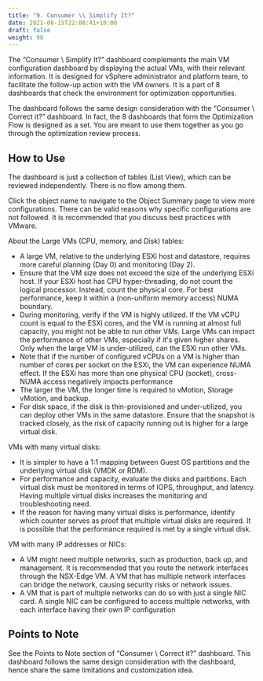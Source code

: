 ```yaml
---
title: "9. Consumer \\ Simplify It?"
date: 2021-06-15T22:08:41+10:00
draft: false
weight: 90
---
```


The “Consumer \ Simplify It?” dashboard complements the main VM configuration dashboard by displaying the actual VMs, with their relevant information. It is designed for vSphere administrator and platform team, to facilitate the follow-up action with the VM owners. It is a part of 8 dashboards that check the environment for optimization opportunities. 

The dashboard follows the same design consideration with the “Consumer \ Correct it?” dashboard. In fact, the 8 dashboards that form the Optimization Flow is designed as a set. You are meant to use them together as you go through the optimization review process. 

## How to Use

The dashboard is just a collection of tables (List View), which can be reviewed independently. There is no flow among them.

Click the object name to navigate to the Object Summary page to view more configurations. There can be valid reasons why specific configurations are not followed. It is recommended that you discuss best practices with VMware.

About the Large VMs (CPU, memory, and Disk) tables:
- A large VM, relative to the underlying ESXi host and datastore, requires more careful planning (Day 0) and monitoring (Day 2). 
- Ensure that the VM size does not exceed the size of the underlying ESXi host. If your ESXi host has CPU hyper-threading, do not count the logical processor. Instead, count the physical core. For best performance, keep it within a (non-uniform memory access) NUMA boundary. 
- During monitoring, verify if the VM is highly utilized. If the VM vCPU count is equal to the ESXi cores, and the VM is running at almost full capacity, you might not be able to run other VMs. Large VMs can impact the performance of other VMs, especially if it's given higher shares. Only when the large VM is under-utilized, can the ESXi run other VMs.
- Note that if the number of configured vCPUs on a VM is higher than number of cores per socket on the ESXi, the VM can experience NUMA effect. If the ESXi has more than one physical CPU (socket), cross-NUMA access negatively impacts performance
- The larger the VM, the longer time is required to vMotion, Storage vMotion, and backup.
- For disk space, if the disk is thin-provisioned and under-utilized, you can deploy other VMs in the same datastore. Ensure that the snapshot is tracked closely, as the risk of capacity running out is higher for a large virtual disk.

VMs with many virtual disks: 
- It is simpler to have a 1:1 mapping between Guest OS partitions and the underlying virtual disk (VMDK or RDM).
- For performance and capacity, evaluate the disks and partitions. Each virtual disk must be monitored in terms of IOPS, throughput, and latency. Having multiple virtual disks increases the monitoring and troubleshooting need.
- If the reason for having many virtual disks is performance, identify which counter serves as proof that multiple virtual disks are required. It is possible that the performance required is met by a single virtual disk.

VM with many IP addresses or NICs: 
- A VM might need multiple networks, such as production, back up, and management. It is recommended that you route the network interfaces through the NSX-Edge VM. A VM that has multiple network interfaces can bridge the network, causing security risks or network issues. 
- A VM that is part of multiple networks can do so with just a single NIC card. A single NIC can be configured to access multiple networks, with each interface having their own IP configuration

## Points to Note

See the Points to Note section of “Consumer \ Correct it?” dashboard. This dashboard follows the same design consideration with the dashboard, hence share the same limitations and customization idea.